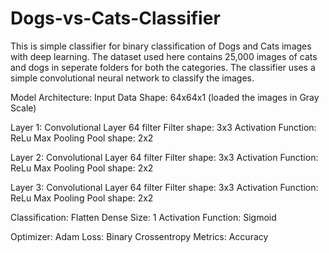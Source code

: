 # Dogs-vs-Cats-Classifier
This is simple classifier for binary classification of Dogs and Cats images with deep learning.
The dataset used here contains 25,000 images of cats and dogs in seperate folders for both the categories.
The classifier uses a simple convolutional neural network to classify the images.

Model Architecture:
Input Data Shape: 64x64x1 (loaded the images in Gray Scale)

Layer 1:
Convolutional Layer 64 filter Filter shape: 3x3
Activation Function: ReLu
Max Pooling Pool shape: 2x2

Layer 2:
Convolutional Layer 64 filter Filter shape: 3x3
Activation Function: ReLu
Max Pooling Pool shape: 2x2

Layer 3:
Convolutional Layer 64 filter Filter shape: 3x3
Activation Function: ReLu
Max Pooling Pool shape: 2x2

Classification:
Flatten
Dense Size: 1
Activation Function: Sigmoid

Optimizer: Adam
Loss: Binary Crossentropy
Metrics: Accuracy
